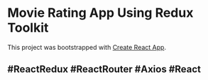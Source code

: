 # Movie Rating App Using Redux Toolkit

This project was bootstrapped with [Create React App](https://github.com/facebook/create-react-app).

## #ReactRedux #ReactRouter #Axios #React
